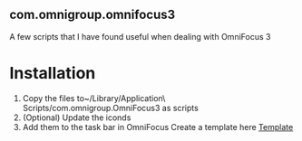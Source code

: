 ## com.omnigroup.omnifocus3
A few scripts that I have found useful when dealing with OmniFocus 3

# Installation
1. Copy the files to~/Library/Application\ Scripts/com.omnigroup.OmniFocus3 as scripts
2. (Optional) Update the iconds
3. Add them to the task bar in OmniFocus
Create a template here [Template](https://omni-automation.com/ofac/index.html)

 